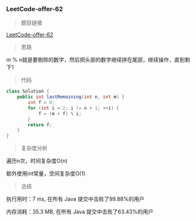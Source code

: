 ### LeetCode-offer-62

> 题目链接

[LeetCode-offer-62](https://leetcode-cn.com/problems/yuan-quan-zhong-zui-hou-sheng-xia-de-shu-zi-lcof/)

> 思路

m % n就是要剔除的数字，然后把头部的数字继续拼在尾部，继续操作，直到剩下1

> 代码

```java
class Solution {
    public int lastRemaining(int n, int m) {
        int f = 0;
        for (int i = 2; i != n + 1; ++i) {
            f = (m + f) % i;
        }
        return f;
    }
}
```

> 复杂度分析

遍历n次，时间复杂度O(n)

额外使用int常量，空间复杂度O(1)

> 总结

执行用时：7 ms, 在所有 Java 提交中击败了99.88%的用户

内存消耗：35.3 MB, 在所有 Java 提交中击败了63.43%的用户
